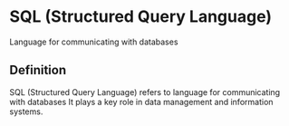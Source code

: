 # SQL (Structured Query Language)

Language for communicating with databases

## Definition
SQL (Structured Query Language) refers to language for communicating with databases It plays a key role in data management and information systems.
